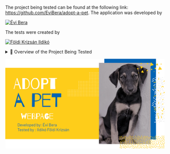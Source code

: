 The project being tested can be found at the following link: https://github.com/EviBera/adopt-a-pet.
The application was developed by

[![Évi Bera](https://img.shields.io/badge/%C3%89vi%20Bera-blue.svg?logo=github)](https://github.com/EviBera)

The tests were created by

[![Földi Krizsán Ildikó](https://img.shields.io/badge/F%C3%B6ldi%20Krizs%C3%A1n%20Ildik%C3%B3-blue.svg?logo=github)](https://github.com/FoldiKrizsanIldiko)
<details>
<summary>📖 Overview of the Project Being Tested </summary> 

This project is an application created for an animal shelter. Through the app, users can browse animals and express their interest in adopting. 
The shelter team has different access permissions, allowing them to upload new data and review adoption requests. 
Additionally, there is a third type of user with administrative rights, who has elevated control over the platform.

You can download the project with :
```angular2html
git clone https://github.com/EviBera/adopt-a-pet
```
Please checkout to branch: 
```angular2html
git checkout rescue-team-features
```
You have to run a database locally :
```angular2html
docker run -e POSTGRES_PASSWORD=password -e POSTGRES_DB=AdoptAPet -p 5433:5432 -d postgres
```
You can start your database from Docker Desktop application or do it from terminal:
```angular2html
docker ps -a // list all your containers and find the PostgreSQL container you created previously
docker start <'container_name_or_id'>
```
In backend/AdoptAPet/appsettings.json file change the "DefaultConnection": "Host=localhost;Port=5433;Database=AdoptAPet;Username=postgres;Password=<Your password>;TrustServerCertificate=True"

Start the backend:

```angular2html
cd .\backend\AdoptAPet
dotnet run
```
You can check your backend on http://localhost:5028/swagger

Run the frontend:

```angular2html
 cd .\frontend\AdoptAPet\
ng serve -o
```
Now the page should open in your browser http://localhost:4200/adopt
</details>


![img.png](img.png)
